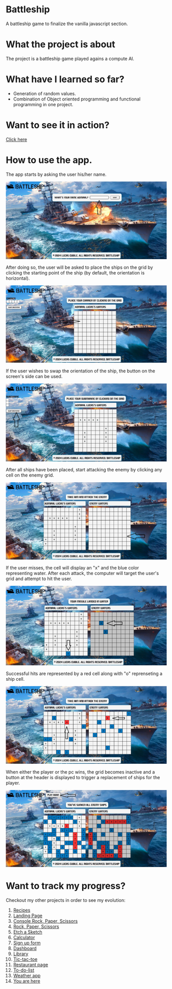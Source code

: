 # Battleship

A battleship game to finalize the vanilla javascript section.

# What the project is about

The project is a battleship game played agains a compute AI.

# What have I learned so far?

<ul>
  <li>Generation of random values.</li>
  <li>Combination of Object oriented programming and functional programming in one project.</li>
</ul>

# Want to see it in action?

<a href="https://hroglardev.github.io/Battleship/" target="_blank">Click here</a>

# How to use the app.

The app starts by asking the user his/her name.

<img src="./docs-images/01-landing.JPG"/>

After doing so, the user will be asked to place the ships on the grid by clicking the starting point of the ship (by default, the orientation is horizontal).

<img src="./docs-images/02-placeship.JPG"/>

If the user wishes to swap the orientation of the ship, the button on the screen's side can be used.

<img src="./docs-images/03-swaporientation.JPG"/>

After all ships have been placed, start attacking the enemy by clicking any cell on the enemy grid.

<img src="./docs-images/04-attackenemy.JPG"/>

If the user misses, the cell will display an "x" and the blue color representing water. After each attack, the computer will target the user's grid and attempt to hit the user.

<img src="./docs-images/05-receiveenemy-attack.jpg"/>

Successful hits are represented by a red cell along with "o" reprenseting a ship cell.

<img src="./docs-images/06-hittarget.JPG"/>

When either the player or the pc wins, the grid becomes inactive and a button at the header is displayed to trigger a replacement of ships for the player.

<img src="./docs-images/07-gameover.JPG"/>

# Want to track my progress?

Checkout my other projects in order to see my evolution:

<ol>
  <li><a href="https://github.com/hroglardev/odin-recipes" target="_blank">Recipes</a></li>
  <li><a href="https://github.com/hroglardev/Odin-landing-page" target="_blank">Landing Page</a></li>
  <li><a href="https://github.com/hroglardev/Rock-Paper-Scissors-TOP-Console" target="_blank">Console Rock, Paper, Scissors</a></li>
  <li><a href="https://github.com/hroglardev/Rock-Paper-Scissors-TOP" target="_blank">Rock, Paper, Scissors</a></li>
  <li><a href="https://github.com/hroglardev/Etch-a-Sketch" target="_blank">Etch a Sketch</a></li>
  <li><a href="https://github.com/hroglardev/Calculator" target="_blank">Calculator</a></li>
  <li><a href="https://github.com/hroglardev/Sign-up-form-TOP" target="_blank">Sign up form</a></li>
  <li><a href="https://github.com/hroglardev/Dashboard" target="_blank">Dashboard</a></li>
  <li><a href="https://github.com/hroglardev/Library" target="_blank">Library</a></li>
  <li><a href="https://github.com/hroglardev/Tic-tac-toe" target="_blank">Tic-tac-toe</a></li>
  <li><a href="https://github.com/hroglardev/Restaurant-page" target="_blank">Restaurant page</a></li>
  <li><a href="https://github.com/hroglardev/To-do-list-js" target="_blank">To-do-list</a></li>
  <li><a href="https://github.com/hroglardev/Weather-app" target="_blank">Weather app</a></li>
  <li><a href="https://github.com/hroglardev/Weather-app" target="_blank">You are here</a></li>
</ol>
